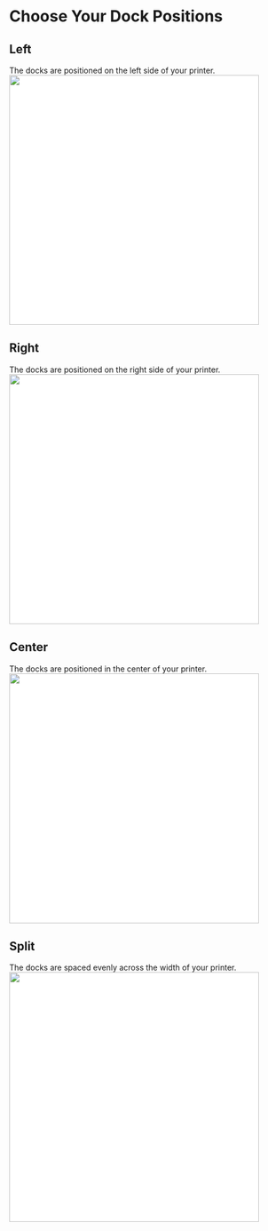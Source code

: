 # Choose Your Dock Positions
## Left
The docks are positioned on the left side of your printer.
<img src="/images/Voron_250_60mm_2tools_left_TPU.svg" style="margin:0px;background-color: #FFFFFF;" width="450"/>
## Right
The docks are positioned on the right side of your printer.
<img src="/images/Voron_250_60mm_2tools_right_TPU.svg" style="margin:0px;background-color: #FFFFFF;" width="450"/>
## Center
The docks are positioned in the center of your printer.
<img src="/images/Voron_250_60mm_2tools_center_TPU.svg" style="margin:0px;background-color: #FFFFFF;" width="450"/>
## Split
The docks are spaced evenly across the width of your printer.
<img src="/images/Voron_250_60mm_2tools_split_TPU.svg" style="margin:0px;background-color: #FFFFFF;" width="450"/>
